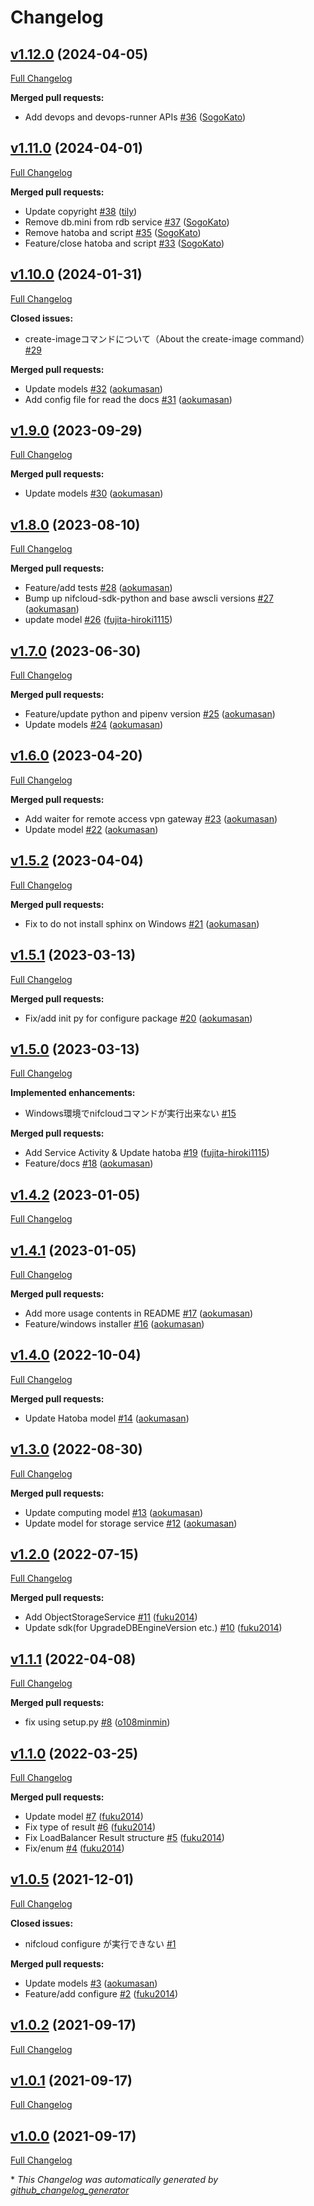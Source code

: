 # Changelog

## [v1.12.0](https://github.com/nifcloud/nifcloud-cli/tree/v1.12.0) (2024-04-05)

[Full Changelog](https://github.com/nifcloud/nifcloud-cli/compare/v1.11.0...v1.12.0)

**Merged pull requests:**

- Add devops and devops-runner APIs [\#36](https://github.com/nifcloud/nifcloud-cli/pull/36) ([SogoKato](https://github.com/SogoKato))

## [v1.11.0](https://github.com/nifcloud/nifcloud-cli/tree/v1.11.0) (2024-04-01)

[Full Changelog](https://github.com/nifcloud/nifcloud-cli/compare/v1.10.0...v1.11.0)

**Merged pull requests:**

- Update copyright [\#38](https://github.com/nifcloud/nifcloud-cli/pull/38) ([tily](https://github.com/tily))
- Remove db.mini from rdb service [\#37](https://github.com/nifcloud/nifcloud-cli/pull/37) ([SogoKato](https://github.com/SogoKato))
- Remove hatoba and script [\#35](https://github.com/nifcloud/nifcloud-cli/pull/35) ([SogoKato](https://github.com/SogoKato))
- Feature/close hatoba and script [\#33](https://github.com/nifcloud/nifcloud-cli/pull/33) ([SogoKato](https://github.com/SogoKato))

## [v1.10.0](https://github.com/nifcloud/nifcloud-cli/tree/v1.10.0) (2024-01-31)

[Full Changelog](https://github.com/nifcloud/nifcloud-cli/compare/v1.9.0...v1.10.0)

**Closed issues:**

- create-imageコマンドについて（About the create-image command） [\#29](https://github.com/nifcloud/nifcloud-cli/issues/29)

**Merged pull requests:**

- Update models [\#32](https://github.com/nifcloud/nifcloud-cli/pull/32) ([aokumasan](https://github.com/aokumasan))
- Add config file for read the docs [\#31](https://github.com/nifcloud/nifcloud-cli/pull/31) ([aokumasan](https://github.com/aokumasan))

## [v1.9.0](https://github.com/nifcloud/nifcloud-cli/tree/v1.9.0) (2023-09-29)

[Full Changelog](https://github.com/nifcloud/nifcloud-cli/compare/v1.8.0...v1.9.0)

**Merged pull requests:**

- Update models [\#30](https://github.com/nifcloud/nifcloud-cli/pull/30) ([aokumasan](https://github.com/aokumasan))

## [v1.8.0](https://github.com/nifcloud/nifcloud-cli/tree/v1.8.0) (2023-08-10)

[Full Changelog](https://github.com/nifcloud/nifcloud-cli/compare/v1.7.0...v1.8.0)

**Merged pull requests:**

- Feature/add tests [\#28](https://github.com/nifcloud/nifcloud-cli/pull/28) ([aokumasan](https://github.com/aokumasan))
- Bump up nifcloud-sdk-python and base awscli versions [\#27](https://github.com/nifcloud/nifcloud-cli/pull/27) ([aokumasan](https://github.com/aokumasan))
- update model [\#26](https://github.com/nifcloud/nifcloud-cli/pull/26) ([fujita-hiroki1115](https://github.com/fujita-hiroki1115))

## [v1.7.0](https://github.com/nifcloud/nifcloud-cli/tree/v1.7.0) (2023-06-30)

[Full Changelog](https://github.com/nifcloud/nifcloud-cli/compare/v1.6.0...v1.7.0)

**Merged pull requests:**

- Feature/update python and pipenv version [\#25](https://github.com/nifcloud/nifcloud-cli/pull/25) ([aokumasan](https://github.com/aokumasan))
- Update models [\#24](https://github.com/nifcloud/nifcloud-cli/pull/24) ([aokumasan](https://github.com/aokumasan))

## [v1.6.0](https://github.com/nifcloud/nifcloud-cli/tree/v1.6.0) (2023-04-20)

[Full Changelog](https://github.com/nifcloud/nifcloud-cli/compare/v1.5.2...v1.6.0)

**Merged pull requests:**

- Add waiter for remote access vpn gateway [\#23](https://github.com/nifcloud/nifcloud-cli/pull/23) ([aokumasan](https://github.com/aokumasan))
- Update model [\#22](https://github.com/nifcloud/nifcloud-cli/pull/22) ([aokumasan](https://github.com/aokumasan))

## [v1.5.2](https://github.com/nifcloud/nifcloud-cli/tree/v1.5.2) (2023-04-04)

[Full Changelog](https://github.com/nifcloud/nifcloud-cli/compare/v1.5.1...v1.5.2)

**Merged pull requests:**

- Fix to do not install sphinx on Windows [\#21](https://github.com/nifcloud/nifcloud-cli/pull/21) ([aokumasan](https://github.com/aokumasan))

## [v1.5.1](https://github.com/nifcloud/nifcloud-cli/tree/v1.5.1) (2023-03-13)

[Full Changelog](https://github.com/nifcloud/nifcloud-cli/compare/v1.5.0...v1.5.1)

**Merged pull requests:**

- Fix/add init py for configure package [\#20](https://github.com/nifcloud/nifcloud-cli/pull/20) ([aokumasan](https://github.com/aokumasan))

## [v1.5.0](https://github.com/nifcloud/nifcloud-cli/tree/v1.5.0) (2023-03-13)

[Full Changelog](https://github.com/nifcloud/nifcloud-cli/compare/v1.4.2...v1.5.0)

**Implemented enhancements:**

- Windows環境でnifcloudコマンドが実行出来ない [\#15](https://github.com/nifcloud/nifcloud-cli/issues/15)

**Merged pull requests:**

- Add Service Activity & Update hatoba [\#19](https://github.com/nifcloud/nifcloud-cli/pull/19) ([fujita-hiroki1115](https://github.com/fujita-hiroki1115))
- Feature/docs [\#18](https://github.com/nifcloud/nifcloud-cli/pull/18) ([aokumasan](https://github.com/aokumasan))

## [v1.4.2](https://github.com/nifcloud/nifcloud-cli/tree/v1.4.2) (2023-01-05)

[Full Changelog](https://github.com/nifcloud/nifcloud-cli/compare/v1.4.1...v1.4.2)

## [v1.4.1](https://github.com/nifcloud/nifcloud-cli/tree/v1.4.1) (2023-01-05)

[Full Changelog](https://github.com/nifcloud/nifcloud-cli/compare/v1.4.0...v1.4.1)

**Merged pull requests:**

- Add more usage contents in README [\#17](https://github.com/nifcloud/nifcloud-cli/pull/17) ([aokumasan](https://github.com/aokumasan))
- Feature/windows installer [\#16](https://github.com/nifcloud/nifcloud-cli/pull/16) ([aokumasan](https://github.com/aokumasan))

## [v1.4.0](https://github.com/nifcloud/nifcloud-cli/tree/v1.4.0) (2022-10-04)

[Full Changelog](https://github.com/nifcloud/nifcloud-cli/compare/v1.3.0...v1.4.0)

**Merged pull requests:**

- Update Hatoba model [\#14](https://github.com/nifcloud/nifcloud-cli/pull/14) ([aokumasan](https://github.com/aokumasan))

## [v1.3.0](https://github.com/nifcloud/nifcloud-cli/tree/v1.3.0) (2022-08-30)

[Full Changelog](https://github.com/nifcloud/nifcloud-cli/compare/v1.2.0...v1.3.0)

**Merged pull requests:**

- Update computing model [\#13](https://github.com/nifcloud/nifcloud-cli/pull/13) ([aokumasan](https://github.com/aokumasan))
- Update model for storage service [\#12](https://github.com/nifcloud/nifcloud-cli/pull/12) ([aokumasan](https://github.com/aokumasan))

## [v1.2.0](https://github.com/nifcloud/nifcloud-cli/tree/v1.2.0) (2022-07-15)

[Full Changelog](https://github.com/nifcloud/nifcloud-cli/compare/v1.1.1...v1.2.0)

**Merged pull requests:**

- Add ObjectStorageService [\#11](https://github.com/nifcloud/nifcloud-cli/pull/11) ([fuku2014](https://github.com/fuku2014))
- Update sdk\(for UpgradeDBEngineVersion etc.\) [\#10](https://github.com/nifcloud/nifcloud-cli/pull/10) ([fuku2014](https://github.com/fuku2014))

## [v1.1.1](https://github.com/nifcloud/nifcloud-cli/tree/v1.1.1) (2022-04-08)

[Full Changelog](https://github.com/nifcloud/nifcloud-cli/compare/v1.1.0...v1.1.1)

**Merged pull requests:**

- fix using setup.py [\#8](https://github.com/nifcloud/nifcloud-cli/pull/8) ([o108minmin](https://github.com/o108minmin))

## [v1.1.0](https://github.com/nifcloud/nifcloud-cli/tree/v1.1.0) (2022-03-25)

[Full Changelog](https://github.com/nifcloud/nifcloud-cli/compare/v1.0.5...v1.1.0)

**Merged pull requests:**

- Update model [\#7](https://github.com/nifcloud/nifcloud-cli/pull/7) ([fuku2014](https://github.com/fuku2014))
- Fix type of result [\#6](https://github.com/nifcloud/nifcloud-cli/pull/6) ([fuku2014](https://github.com/fuku2014))
- Fix LoadBalancer Result structure [\#5](https://github.com/nifcloud/nifcloud-cli/pull/5) ([fuku2014](https://github.com/fuku2014))
- Fix/enum [\#4](https://github.com/nifcloud/nifcloud-cli/pull/4) ([fuku2014](https://github.com/fuku2014))

## [v1.0.5](https://github.com/nifcloud/nifcloud-cli/tree/v1.0.5) (2021-12-01)

[Full Changelog](https://github.com/nifcloud/nifcloud-cli/compare/v1.0.2...v1.0.5)

**Closed issues:**

- nifcloud configure が実行できない [\#1](https://github.com/nifcloud/nifcloud-cli/issues/1)

**Merged pull requests:**

- Update models [\#3](https://github.com/nifcloud/nifcloud-cli/pull/3) ([aokumasan](https://github.com/aokumasan))
- Feature/add configure [\#2](https://github.com/nifcloud/nifcloud-cli/pull/2) ([fuku2014](https://github.com/fuku2014))

## [v1.0.2](https://github.com/nifcloud/nifcloud-cli/tree/v1.0.2) (2021-09-17)

[Full Changelog](https://github.com/nifcloud/nifcloud-cli/compare/v1.0.1...v1.0.2)

## [v1.0.1](https://github.com/nifcloud/nifcloud-cli/tree/v1.0.1) (2021-09-17)

[Full Changelog](https://github.com/nifcloud/nifcloud-cli/compare/v1.0.0...v1.0.1)

## [v1.0.0](https://github.com/nifcloud/nifcloud-cli/tree/v1.0.0) (2021-09-17)

[Full Changelog](https://github.com/nifcloud/nifcloud-cli/compare/a2e693fd48c526157811f5360b6a170dad0e7e33...v1.0.0)



\* *This Changelog was automatically generated by [github_changelog_generator](https://github.com/github-changelog-generator/github-changelog-generator)*
